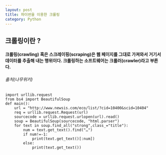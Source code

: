 ```yaml
---
layout: post
title: 파이썬을 이용한 크롤링
category: Python
---
```

## 크롤링이란 ?

#### 크롤링(crawling) 혹은 스크레이핑(scraping)은 웹 페이지를 그대로 가져와서 거기서 데이터를 추출해 내는 행위이다. 크롤링하는 소프트웨어는 크롤러(crawler)라고 부른다.

###### 출처(나무위키)

```
import urllib.request
from bs4 import BeautifulSoup
def main():
    url = "http://www.newsis.com/eco/list/?cid=10400&scid=10404"
    req = urllib.request.Request(url)
    sourcecode = urllib.request.urlopen(url).read()
    soup = BeautifulSoup(sourcecode, "html.parser")
    for text in soup.find_all("strong",class_="title"):
        num = text.get_text().find("…")
        if num!=-1:
            print(text.get_text()[:num])
        else:
            print(text.get_text())
```

